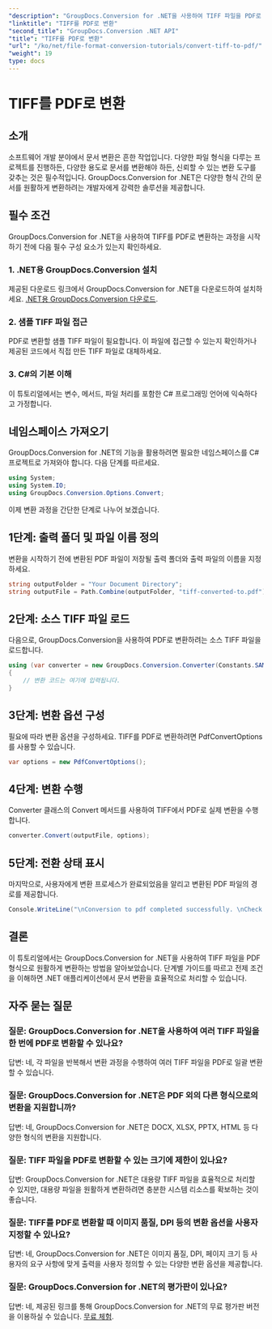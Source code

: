```yaml
---
"description": "GroupDocs.Conversion for .NET을 사용하여 TIFF 파일을 PDF로 손쉽게 변환하는 방법을 알아보세요. 간단하고 효율적이며 원활한 문서 변환 솔루션입니다."
"linktitle": "TIFF를 PDF로 변환"
"second_title": "GroupDocs.Conversion .NET API"
"title": "TIFF를 PDF로 변환"
"url": "/ko/net/file-format-conversion-tutorials/convert-tiff-to-pdf/"
"weight": 19
type: docs
---
```

# TIFF를 PDF로 변환

## 소개

소프트웨어 개발 분야에서 문서 변환은 흔한 작업입니다. 다양한 파일 형식을 다루는 프로젝트를 진행하든, 다양한 용도로 문서를 변환해야 하든, 신뢰할 수 있는 변환 도구를 갖추는 것은 필수적입니다. GroupDocs.Conversion for .NET은 다양한 형식 간의 문서를 원활하게 변환하려는 개발자에게 강력한 솔루션을 제공합니다.

## 필수 조건

GroupDocs.Conversion for .NET을 사용하여 TIFF를 PDF로 변환하는 과정을 시작하기 전에 다음 필수 구성 요소가 있는지 확인하세요.

### 1. .NET용 GroupDocs.Conversion 설치
제공된 다운로드 링크에서 GroupDocs.Conversion for .NET을 다운로드하여 설치하세요. [.NET용 GroupDocs.Conversion 다운로드](https://releases.groupdocs.com/conversion/net/).

### 2. 샘플 TIFF 파일 접근
PDF로 변환할 샘플 TIFF 파일이 필요합니다. 이 파일에 접근할 수 있는지 확인하거나 제공된 코드에서 직접 만든 TIFF 파일로 대체하세요.

### 3. C#의 기본 이해
이 튜토리얼에서는 변수, 메서드, 파일 처리를 포함한 C# 프로그래밍 언어에 익숙하다고 가정합니다.

## 네임스페이스 가져오기

GroupDocs.Conversion for .NET의 기능을 활용하려면 필요한 네임스페이스를 C# 프로젝트로 가져와야 합니다. 다음 단계를 따르세요.

```csharp
using System;
using System.IO;
using GroupDocs.Conversion.Options.Convert;
```

이제 변환 과정을 간단한 단계로 나누어 보겠습니다.

## 1단계: 출력 폴더 및 파일 이름 정의

변환을 시작하기 전에 변환된 PDF 파일이 저장될 출력 폴더와 출력 파일의 이름을 지정하세요.

```csharp
string outputFolder = "Your Document Directory";
string outputFile = Path.Combine(outputFolder, "tiff-converted-to.pdf");
```

## 2단계: 소스 TIFF 파일 로드

다음으로, GroupDocs.Conversion을 사용하여 PDF로 변환하려는 소스 TIFF 파일을 로드합니다.

```csharp
using (var converter = new GroupDocs.Conversion.Converter(Constants.SAMPLE_TIFF))
{
    // 변환 코드는 여기에 입력됩니다.
}
```

## 3단계: 변환 옵션 구성

필요에 따라 변환 옵션을 구성하세요. TIFF를 PDF로 변환하려면 PdfConvertOptions를 사용할 수 있습니다.

```csharp
var options = new PdfConvertOptions();
```

## 4단계: 변환 수행

Converter 클래스의 Convert 메서드를 사용하여 TIFF에서 PDF로 실제 변환을 수행합니다.

```csharp
converter.Convert(outputFile, options);
```

## 5단계: 전환 상태 표시

마지막으로, 사용자에게 변환 프로세스가 완료되었음을 알리고 변환된 PDF 파일의 경로를 제공합니다.

```csharp
Console.WriteLine("\nConversion to pdf completed successfully. \nCheck output in {0}", outputFolder);
```

## 결론

이 튜토리얼에서는 GroupDocs.Conversion for .NET을 사용하여 TIFF 파일을 PDF 형식으로 원활하게 변환하는 방법을 알아보았습니다. 단계별 가이드를 따르고 전제 조건을 이해하면 .NET 애플리케이션에서 문서 변환을 효율적으로 처리할 수 있습니다.

## 자주 묻는 질문

### 질문: GroupDocs.Conversion for .NET을 사용하여 여러 TIFF 파일을 한 번에 PDF로 변환할 수 있나요?

답변: 네, 각 파일을 반복해서 변환 과정을 수행하여 여러 TIFF 파일을 PDF로 일괄 변환할 수 있습니다.

### 질문: GroupDocs.Conversion for .NET은 PDF 외의 다른 형식으로의 변환을 지원합니까?

답변: 네, GroupDocs.Conversion for .NET은 DOCX, XLSX, PPTX, HTML 등 다양한 형식의 변환을 지원합니다.

### 질문: TIFF 파일을 PDF로 변환할 수 있는 크기에 제한이 있나요?

답변: GroupDocs.Conversion for .NET은 대용량 TIFF 파일을 효율적으로 처리할 수 있지만, 대용량 파일을 원활하게 변환하려면 충분한 시스템 리소스를 확보하는 것이 좋습니다.

### 질문: TIFF를 PDF로 변환할 때 이미지 품질, DPI 등의 변환 옵션을 사용자 지정할 수 있나요?

답변: 네, GroupDocs.Conversion for .NET은 이미지 품질, DPI, 페이지 크기 등 사용자의 요구 사항에 맞게 출력을 사용자 정의할 수 있는 다양한 변환 옵션을 제공합니다.

### 질문: GroupDocs.Conversion for .NET의 평가판이 있나요?

답변: 네, 제공된 링크를 통해 GroupDocs.Conversion for .NET의 무료 평가판 버전을 이용하실 수 있습니다. [무료 체험](https://releases.groupdocs.com/).